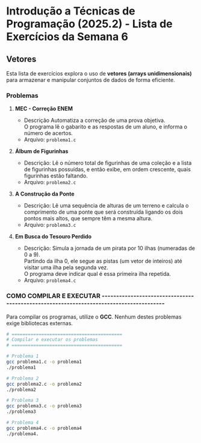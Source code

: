 # Introdução a Técnicas de Programação (2025.2) - Lista de Exercícios da Semana 6

## Vetores

Esta lista de exercícios explora o uso de **vetores (arrays unidimensionais)** para armazenar e manipular conjuntos de dados de forma eficiente.

### Problemas

1.  **MEC - Correção ENEM**
    * Descrição Automatiza a correção de uma prova objetiva.  
      O programa lê o gabarito e as respostas de um aluno, e informa o número de acertos.  
    * Arquivo: `problema1.c`

2.  **Álbum de Figurinhas**
    * Descrição: Lê o número total de figurinhas de uma coleção e a lista de figurinhas possuídas, e então exibe, em ordem crescente, quais figurinhas estão faltando.  
    * Arquivo: `problema2.c`

3.  **A Construção da Ponte**
    * Descrição: Lê uma sequência de alturas de um terreno e calcula o comprimento de uma ponte que será construída ligando os dois pontos mais altos, que sempre têm a mesma altura.  
    * Arquivo: `problema3.c`

4.  **Em Busca do Tesouro Perdido**
    * Descrição: Simula a jornada de um pirata por 10 ilhas (numeradas de 0 a 9).  
      Partindo da ilha 0, ele segue as pistas (um vetor de inteiros) até visitar uma ilha pela segunda vez.  
      O programa deve indicar qual é essa primeira ilha repetida.  
    * Arquivo: `problema4.c`

### COMO COMPILAR E EXECUTAR ---------------------------------------------------------------------------------------

Para compilar os programas, utilize o **GCC**. Nenhum destes problemas exige bibliotecas externas.

```bash
# =========================================
# Compilar e executar os problemas
# =========================================

# Problema 1
gcc problema1.c -o problema1
./problema1

# Problema 2
gcc problema2.c -o problema2
./problema2

# Problema 3
gcc problema3.c -o problema3
./problema3

# Problema 4
gcc problema4.c -o problema4
./problema4.